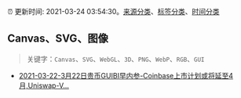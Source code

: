 :alarm_clock: 更新时间: 2021-03-24 03:54:30。[来源分类](../README.md)、[标签分类](../TAGS.md)、[时间分类](../TIMELINE.md)

## Canvas、SVG、图像


> 关键字：`Canvas`、`SVG`、`WebGL`、`3D`、`PNG`、`WebP`、`RGB`、`GUI`



- [2021-03-22-3月22日贵币GUIBI早内参-Coinbase上市计划或将延至4月,Uniswap-V...](https://sec.thief.one/article_content?a_id=b30dd1391e1a21aa4a2c1a3f22880408) 